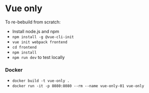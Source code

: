 # Vue only

To re-bebuild from scratch:
- Install node.js and npm
- `npm install -g @vue-cli-init`
- `vue init webpack frontend`
- `cd frontend`
- `npm install`
- `npm run dev` to test locally

### Docker

- `docker build -t vue-only .`
- `docker run -it -p 8080:8080 --rm --name vue-only-01 vue-only`
